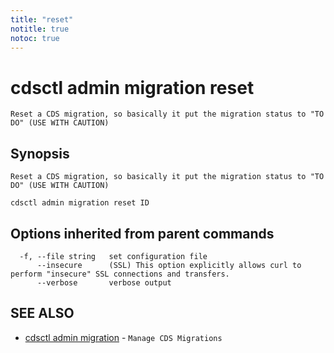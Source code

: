 ```yaml
---
title: "reset"
notitle: true
notoc: true
---
```

# cdsctl admin migration reset

`Reset a CDS migration, so basically it put the migration status to "TO DO" (USE WITH CAUTION)`

## Synopsis

`Reset a CDS migration, so basically it put the migration status to "TO DO" (USE WITH CAUTION)`

```
cdsctl admin migration reset ID
```

## Options inherited from parent commands

```
  -f, --file string   set configuration file
      --insecure      (SSL) This option explicitly allows curl to perform "insecure" SSL connections and transfers.
      --verbose       verbose output
```

## SEE ALSO

* [cdsctl admin migration](/docs/components/cdsctl/admin/migration/)	 - `Manage CDS Migrations`

